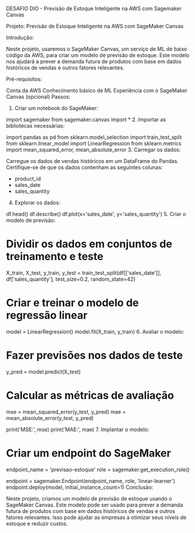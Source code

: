 
DESAFIO DIO - Previsão de Estoque Inteligente na AWS com Sagemaker Canvas

Projeto: Previsão de Estoque Inteligente na AWS com SageMaker Canvas

Introdução:

Neste projeto, usaremos o SageMaker Canvas, um serviço de ML de baixo código da AWS, para criar um modelo de previsão de estoque. Este modelo nos ajudará a prever a demanda futura de produtos com base em dados históricos de vendas e outros fatores relevantes.

Pré-requisitos:

Conta da AWS
Conhecimento básico de ML
Experiência com o SageMaker Canvas (opcional)
Passos:

1. Criar um notebook do SageMaker:

import sagemaker
from sagemaker.canvas import *
2. Importar as bibliotecas necessárias:

import pandas as pd
from sklearn.model_selection import train_test_split
from sklearn.linear_model import LinearRegression
from sklearn.metrics import mean_squared_error, mean_absolute_error
3. Carregar os dados:

Carregue os dados de vendas históricos em um DataFrame do Pandas. Certifique-se de que os dados contenham as seguintes colunas:

* product_id
* sales_date
* sales_quantity
4. Explorar os dados:

df.head()
df.describe()
df.plot(x='sales_date', y='sales_quantity')
5. Criar o modelo de previsão:

# Dividir os dados em conjuntos de treinamento e teste
X_train, X_test, y_train, y_test = train_test_split(df[['sales_date']], df['sales_quantity'], test_size=0.2, random_state=42)

# Criar e treinar o modelo de regressão linear
model = LinearRegression()
model.fit(X_train, y_train)
6. Avaliar o modelo:

# Fazer previsões nos dados de teste
y_pred = model.predict(X_test)

# Calcular as métricas de avaliação
mse = mean_squared_error(y_test, y_pred)
mae = mean_absolute_error(y_test, y_pred)

print('MSE:', mse)
print('MAE:', mae)
7. Implantar o modelo:

# Criar um endpoint do SageMaker
endpoint_name = 'previsao-estoque'
role = sagemaker.get_execution_role()

endpoint = sagemaker.Endpoint(endpoint_name, role, 'linear-learner')
endpoint.deploy(model, initial_instance_count=1)
Conclusão:

Neste projeto, criamos um modelo de previsão de estoque usando o SageMaker Canvas. Este modelo pode ser usado para prever a demanda futura de produtos com base em dados históricos de vendas e outros fatores relevantes. Isso pode ajudar as empresas a otimizar seus níveis de estoque e reduzir custos.
